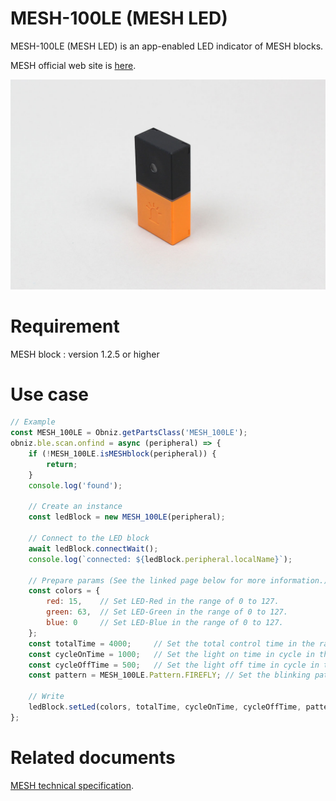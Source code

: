 # MESH-100LE (MESH LED)
MESH-100LE (MESH LED) is an app-enabled LED indicator of MESH blocks.

MESH official web site is [here](https://meshprj.com/).

![](./image.jpg)

# Requirement
MESH block : version 1.2.5 or higher

# Use case

```javascript
// Example
const MESH_100LE = Obniz.getPartsClass('MESH_100LE');
obniz.ble.scan.onfind = async (peripheral) => {
    if (!MESH_100LE.isMESHblock(peripheral)) {
        return;
    }
    console.log('found');

    // Create an instance
    const ledBlock = new MESH_100LE(peripheral);

    // Connect to the LED block
    await ledBlock.connectWait();
    console.log(`connected: ${ledBlock.peripheral.localName}`);
    
    // Prepare params (See the linked page below for more information.)
    const colors = {
        red: 15,    // Set LED-Red in the range of 0 to 127.
        green: 63,  // Set LED-Green in the range of 0 to 127.
        blue: 0     // Set LED-Blue in the range of 0 to 127.
    };
    const totalTime = 4000;     // Set the total control time in the range of 0 to 65,535[ms].
    const cycleOnTime = 1000;   // Set the light on time in cycle in the range of 0 to 65,535[ms].
    const cycleOffTime = 500;   // Set the light off time in cycle in the range of 0 to 65,535[ms].
    const pattern = MESH_100LE.Pattern.FIREFLY; // Set the blinking pattern to blink or firefly.

    // Write
    ledBlock.setLed(colors, totalTime, cycleOnTime, cycleOffTime, pattern);
};

```

# Related documents
[MESH technical specification](https://developer.meshprj.com/).
